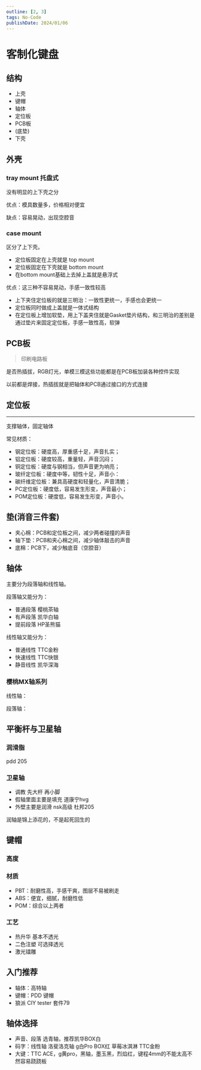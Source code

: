 ```yaml
---
outline: [2, 3]
tags: No-Code
publishDate: 2024/01/06
---
```


# 客制化键盘

## 结构

- 上壳
- 键帽
- 轴体
- 定位板
- PCB板
- (底垫)
- 下壳

## 外壳

### tray mount 托盘式

没有明显的上下壳之分

优点：模具数量多，价格相对便宜

缺点：容易晃动，出现空腔音

### case mount

区分了上下壳。

- 定位板固定在上壳就是 top mount
- 定位板固定在下壳就是 bottom mount
- 在bottom mount基础上去掉上盖就是悬浮式

优点：这三种不容易晃动，手感一致性较高

- 上下夹住定位板的就是三明治：一致性更统一，手感也会更统一
- 定位板同时做成上盖就是一体式结构
- 在定位板上增加软垫，用上下盖夹住就是Gasket垫片结构，和三明治的差别是通过垫片来固定定位板，手感一致性高，软弹

## PCB板


> 印刷电路板

是否热插拔，RGB灯光，单模三模这些功能都是在PCB板加装各种控件实现

以前都是焊接，热插拔就是把轴体和PCB通过接口的方式连接

## 定位板

---

支撑轴体，固定轴体

常见材质：

- 钢定位板：硬度高，厚重感十足，声音扎实；
- 铝定位板：硬度较高，重量轻，声音沉闷；
- 铜定位板：硬度与钢相当，但声音更为响亮；
- 玻纤定位板：硬度中等，韧性十足，声音小：
- 碳纤维定位板：兼具高硬度和轻量化，声音清脆；
- PC定位板：硬度低，容易发生形变，声音最小；
- POM定位板：硬度低，容易发生形变，声音小。

## 垫(消音三件套)

- 夹心棉：PCB和定位板之间，减少两者碰撞的声音
- 轴下垫：PCB和夹心棉之间，减少轴体敲击的声音
- 底棉：PCB下，减少触底音（空腔音）

## 轴体
主要分为段落轴和线性轴。

段落轴又能分为：

- 普通段落 樱桃茶轴
- 有声段落 凯华白轴
- 提前段落 HP圣熊猫

线性轴又能分为：

- 普通线性 TTC金粉
- 快速线性 TTC快银
- 静音线性 凯华深海

### 樱桃MX轴系列
线性轴：

段落轴：


## 平衡杆与卫星轴

### 润滑脂

pdd 205

### 卫星轴

- 调教 先大杆 再小脚
- 假轴里面主要是填充 道康宁hvg
- 外壁主要是润滑 nsk高级 杜邦205

润轴是锦上添花的，不是起死回生的

## 键帽

### 高度


### 材质

- PBT：耐磨性高，手感干爽，图层不易被刷走
- ABS：便宜，细腻，耐磨性低
- POM：综合以上两者

### 工艺

- 热升华 基本不透光
- 二色注塑 可选择透光
- 激光镭雕

## 入门推荐

- 轴体：高特轴
- 键帽：PDD 键帽
- 狼派 CIY tester 套件79

## 轴体选择
- 声音、段落 选青轴，推荐凯华BOX白
- 码字：线性轴 洛斐洛克轴 g白Pro BOX红 草莓冰淇淋 TTC金粉
- 大键：TTC ACE，g黄pro，黑轴，墨玉黑，烈焰红，键程4mm的不能太高不然容易跷跷板